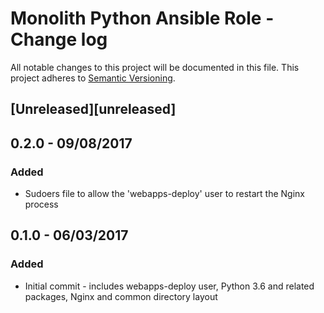 # Monolith Python Ansible Role - Change log

All notable changes to this project will be documented in this file.
This project adheres to [Semantic Versioning](http://semver.org/spec/v2.0.0.html).

## [Unreleased][unreleased]

## 0.2.0 - 09/08/2017

### Added

* Sudoers file to allow the 'webapps-deploy' user to restart the Nginx process

## 0.1.0 - 06/03/2017

### Added

* Initial commit - includes webapps-deploy user, Python 3.6 and related packages, Nginx and common directory layout
